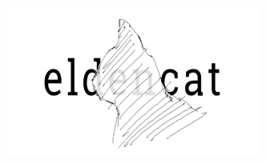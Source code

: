 <center>

<picture>
  <source media="(prefers-color-scheme: dark)" srcset="https://github.com/eldencat/terraform/raw/main/src/shared/eldencat-banner-dark.png">
  <source media="(prefers-color-scheme: light)" srcset="https://github.com/eldencat/terraform/raw/main/src/shared/eldencat-banner.png">
  <img alt="Eldencat logo in light and dark." style="height:300px" src="https://github.com/eldencat/terraform/raw/main/src/shared/eldencat-banner.png">
</picture>

</center>
